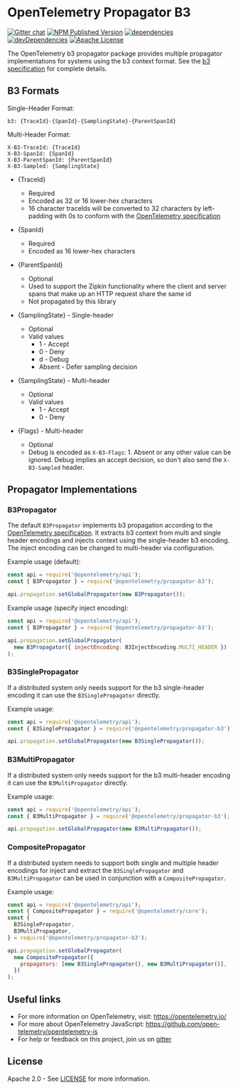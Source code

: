 # OpenTelemetry Propagator B3

[![Gitter chat][gitter-image]][gitter-url]
[![NPM Published Version][npm-img]][npm-url]
[![dependencies][dependencies-image]][dependencies-url]
[![devDependencies][devdependencies-image]][devdependencies-url]
[![Apache License][license-image]][license-image]

The OpenTelemetry b3 propagator package provides multiple propagator
implementations for systems using the b3 context format. See the
[b3 specification][b3-spec] for complete details.

## B3 Formats

Single-Header Format:

```
b3: {TraceId}-{SpanId}-{SamplingState}-{ParentSpanId}
```

Multi-Header Format:

```
X-B3-TraceId: {TraceId}
X-B3-SpanId: {SpanId}
X-B3-ParentSpanId: {ParentSpanId}
X-B3-Sampled: {SamplingState}
```

- {TraceId}

  - Required
  - Encoded as 32 or 16 lower-hex characters
  - 16 character traceIds will be converted to 32 characters by left-padding
    with 0s to conform with the [OpenTelemetry specification][otel-spec-id-format]

- {SpanId}

  - Required
  - Encoded as 16 lower-hex characters

- {ParentSpanId}

  - Optional
  - Used to support the Zipkin functionality where the client and server spans
    that make up an HTTP request share the same id
  - Not propagated by this library

- {SamplingState} - Single-header

  - Optional
  - Valid values
    - 1 - Accept
    - 0 - Deny
    - d - Debug
    - Absent - Defer sampling decision

- {SamplingState} - Multi-header

  - Optional
  - Valid values
    - 1 - Accept
    - 0 - Deny

- {Flags} - Multi-header
  - Optional
  - Debug is encoded as `X-B3-Flags`: 1. Absent or any other value can be ignored. Debug implies an accept decision, so don't also send the `X-B3-Sampled` header.

## Propagator Implementations

### B3Propagator

The default `B3Propagator` implements b3 propagation according to the
[OpenTelemetry specification][otel-b3-requirements]. It extracts b3 context
from multi and single header encodings and injects context using the
single-header b3 encoding. The inject encoding can be changed to multi-header
via configuration.

Example usage (default):

```javascript
const api = require('@opentelemetry/api');
const { B3Propagator } = require('@opentelemetry/propagator-b3');

api.propagation.setGlobalPropagator(new B3Propagator());
```

Example usage (specify inject encoding):

```javascript
const api = require('@opentelemetry/api');
const { B3Propagator } = require('@opentelemetry/propagator-b3');

api.propagation.setGlobalPropagator(
  new B3Propagator({ injectEncoding: B3InjectEncoding.MULTI_HEADER })
);
```

### B3SinglePropagator

If a distributed system only needs support for the b3 single-header
encoding it can use the `B3SinglePropagator` directly.

Example usage:

```javascript
const api = require('@opentelemetry/api');
const { B3SinglePropagator } = require('@opentelemetry/propagator-b3');

api.propagation.setGlobalPropagator(new B3SinglePropagator());
```

### B3MultiPropagator

If a distributed system only needs support for the b3 multi-header
encoding it can use the `B3MultiPropagator` directly.

Example usage:

```javascript
const api = require('@opentelemetry/api');
const { B3MultiPropagator } = require('@opentelemetry/propagator-b3');

api.propagation.setGlobalPropagator(new B3MultiPropagator());
```

### CompositePropagator

If a distributed system needs to support both single and multiple header
encodings for inject and extract the `B3SinglePropagator` and
`B3MultiPropagator` can be used in conjunction with a `CompositePropagator`.

Example usage:

```javascript
const api = require('@opentelemetry/api');
const { CompositePropagator } = require('@opentelemetry/core');
const {
  B3SinglePropagator,
  B3MultiPropagator,
} = require('@opentelemetry/propagator-b3');

api.propagation.setGlobalPropagator(
  new CompositePropagator({
    propagators: [new B3SinglePropagator(), new B3MultiPropagator()],
  })
);
```

## Useful links

- For more information on OpenTelemetry, visit: <https://opentelemetry.io/>
- For more about OpenTelemetry JavaScript: <https://github.com/open-telemetry/opentelemetry-js>
- For help or feedback on this project, join us on [gitter][gitter-url]

## License

Apache 2.0 - See [LICENSE][license-url] for more information.

[gitter-image]: https://badges.gitter.im/open-telemetry/opentelemetry-js.svg
[gitter-url]: https://gitter.im/open-telemetry/opentelemetry-node?utm_source=badge&utm_medium=badge&utm_campaign=pr-badge&utm_content=badge
[license-url]: https://github.com/open-telemetry/opentelemetry-js-contrib/blob/master/LICENSE
[license-image]: https://img.shields.io/badge/license-Apache_2.0-green.svg?style=flat
[dependencies-image]: https://david-dm.org/open-telemetry/opentelemetry-js/status.svg?path=packages/opentelemetry-propagator-jaeger
[dependencies-url]: https://david-dm.org/open-telemetry/opentelemetry-js?path=packages%2Fopentelemetry-propagator-jaeger
[devdependencies-image]: https://david-dm.org/open-telemetry/opentelemetry-js/dev-status.svg?path=packages/opentelemetry-propagator-jaeger
[devdependencies-url]: https://david-dm.org/open-telemetry/opentelemetry-js?path=packages%2Fopentelemetry-propagator-jaeger&type=dev
[npm-url]: https://www.npmjs.com/package/@opentelemetry/propagator-jaeger
[npm-img]: https://badge.fury.io/js/%40opentelemetry%2Fpropagator-jaeger.svg
[b3-spec]: https://github.com/openzipkin/b3-propagation
[otel-b3-requirements]: https://github.com/open-telemetry/opentelemetry-specification/blob/master/specification/context/api-propagators.md#b3-requirements
[otel-spec-id-format]: https://github.com/open-telemetry/opentelemetry-specification/blob/master/specification/trace/api.md#retrieving-the-traceid-and-spanid
